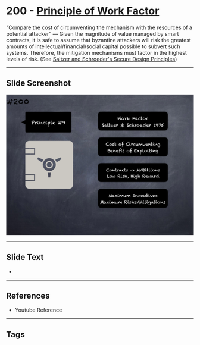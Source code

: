 # 200 - [Principle of Work Factor](Principle%20of%20Work%20Factor.md)
“Compare the cost of circumventing the mechanism with the resources of a potential attacker” — Given the magnitude of value managed by smart contracts, it is safe to assume that byzantine attackers will risk the greatest amounts of intellectual/financial/social capital possible to subvert such systems. Therefore, the mitigation mechanisms must factor in the highest levels of risk. (See [Saltzer and Schroeder's Secure Design Principles](https://en.wikipedia.org/wiki/Saltzer_and_Schroeder's_design_principles))
___
## Slide Screenshot
![0200.png](../../images/5.Pitfalls%20and%20Best%20Practices%20201/200.png)
___
## Slide Text
- 
___
## References
- Youtube Reference
___
## Tags